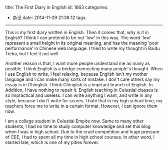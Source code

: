 title: The First Diary in English
id: 1663
categories:
  - 杂记
date: 2014-11-29 21:38:12
tags:
---

This is my first diary written in English. Then it comes that, why is it in English? I think I can pretend to be not 'low' in this way. The word 'low' represent a small height in its original meaning, and has the meaning 'poor performance' in Chinese web language. I tried to write my thought in Baidu Tieba, but I feel it not well.

Another reason is that, I want more people understand me as many as posiible. I think English is a bridge connecting many people's thought. When I use English to write, I feel relaxing, because English isn't my mother language and I can make many sorts of mistake. I don't care others say my essay is in Chinglish. I think Chinglish is a imprtant branch of English. In Addition, I have nothing to repair it. English teaching in Celestial classes is so impractical and useless. I can write anything I want, and write in any style, because I don't write for scores. I hate that in my high school time, my teachers force me to write in a certain format. However, I can ignore them now.

I am a college student in Celestial Empire now. Same to many other students, I had no time to study computer knowledge and set this blog when I was in high school. Due to the cruel competition and huge pressure of CEE, I had to spent all my time in high school courses. In other word, I started late, which is one of my pities forever.